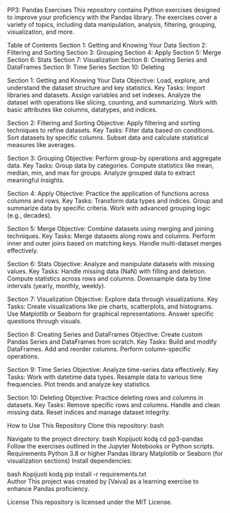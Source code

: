 PP3: Pandas Exercises
This repository contains Python exercises designed to improve your proficiency with the Pandas library. The exercises cover a variety of topics, including data manipulation, analysis, filtering, grouping, visualization, and more.

Table of Contents
Section 1: Getting and Knowing Your Data
Section 2: Filtering and Sorting
Section 3: Grouping
Section 4: Apply
Section 5: Merge
Section 6: Stats
Section 7: Visualization
Section 8: Creating Series and DataFrames
Section 9: Time Series
Section 10: Deleting


Section 1: Getting and Knowing Your Data
Objective: Load, explore, and understand the dataset structure and key statistics.
Key Tasks:
Import libraries and datasets.
Assign variables and set indexes.
Analyze the dataset with operations like slicing, counting, and summarizing.
Work with basic attributes like columns, datatypes, and indices.


Section 2: Filtering and Sorting
Objective: Apply filtering and sorting techniques to refine datasets.
Key Tasks:
Filter data based on conditions.
Sort datasets by specific columns.
Subset data and calculate statistical measures like averages.


Section 3: Grouping
Objective: Perform group-by operations and aggregate data.
Key Tasks:
Group data by categories.
Compute statistics like mean, median, min, and max for groups.
Analyze grouped data to extract meaningful insights.


Section 4: Apply
Objective: Practice the application of functions across columns and rows.
Key Tasks:
Transform data types and indices.
Group and summarize data by specific criteria.
Work with advanced grouping logic (e.g., decades).


Section 5: Merge
Objective: Combine datasets using merging and joining techniques.
Key Tasks:
Merge datasets along rows and columns.
Perform inner and outer joins based on matching keys.
Handle multi-dataset merges effectively.


Section 6: Stats
Objective: Analyze and manipulate datasets with missing values.
Key Tasks:
Handle missing data (NaN) with filling and deletion.
Compute statistics across rows and columns.
Downsample data by time intervals (yearly, monthly, weekly).


Section 7: Visualization
Objective: Explore data through visualizations.
Key Tasks:
Create visualizations like pie charts, scatterplots, and histograms.
Use Matplotlib or Seaborn for graphical representations.
Answer specific questions through visuals.

Section 8: Creating Series and DataFrames
Objective: Create custom Pandas Series and DataFrames from scratch.
Key Tasks:
Build and modify DataFrames.
Add and reorder columns.
Perform column-specific operations.


Section 9: Time Series
Objective: Analyze time-series data effectively.
Key Tasks:
Work with datetime data types.
Resample data to various time frequencies.
Plot trends and analyze key statistics.


Section 10: Deleting
Objective: Practice deleting rows and columns in datasets.
Key Tasks:
Remove specific rows and columns.
Handle and clean missing data.
Reset indices and manage dataset integrity.

How to Use This Repository
Clone this repository:
bash


Navigate to the project directory:
bash
Kopijuoti kodą
cd pp3-pandas  
Follow the exercises outlined in the Jupyter Notebooks or Python scripts.
Requirements
Python 3.8 or higher
Pandas library
Matplotlib or Seaborn (for visualization sections)
Install dependencies:

bash
Kopijuoti kodą
pip install -r requirements.txt  
Author
This project was created by [Vaiva] as a learning exercise to enhance Pandas proficiency.

License
This repository is licensed under the MIT License.
